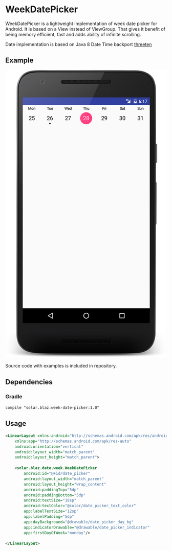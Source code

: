 # WeekDatePicker

WeekDatePicker is a lightweight implementation of week date picker for Android. It is based on a View instead of ViewGroup. That gives it benefit of being memory efficient, fast and adds ability of infinite scrolling.

Date implementation is based on Java 8 Date Time backport [threeten](http://www.threeten.org/)

## Example
![Example screenshot](images/example_screenshot.png)

Source code with examples is included in repository.

## Dependencies
### Gradle
```
compile "solar.blaz:week-date-picker:1.0"
```

## Usage
```xml
<LinearLayout xmlns:android="http://schemas.android.com/apk/res/android"
    xmlns:app="http://schemas.android.com/apk/res-auto"
    android:orientation="vertical"
    android:layout_width="match_parent"
    android:layout_height="match_parent">

    <solar.blaz.date.week.WeekDatePicker
        android:id="@+id/date_picker"
        android:layout_width="match_parent"
        android:layout_height="wrap_content"
        android:paddingTop="5dp"
        android:paddingBottom="5dp"
        android:textSize="18sp"
        android:textColor="@color/date_picker_text_color"
        app:labelTextSize="12sp"
        app:labelPadding="5dp"
        app:dayBackground="@drawable/date_picker_day_bg"
        app:indicatorDrawable="@drawable/date_picker_indicator"
        app:firstDayOfWeek="monday"/>

</LinearLayout>

```
